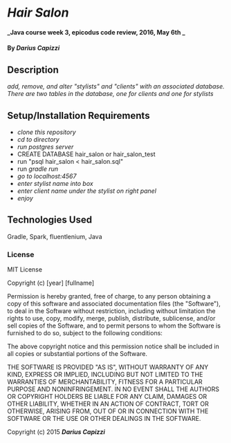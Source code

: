# _Hair Salon_

#### _Java course week 3, epicodus code review, 2016, May 6th _

#### By _Darius Capizzi_

## Description

_add, remove, and alter "stylists" and "clients" with an associated database. There are two tables in the database, one for clients and one for stylists_

## Setup/Installation Requirements

* _clone this repository_
* _cd to directory_
* _run postgres server_
* CREATE DATABASE hair_salon or hair_salon_test
* run "psql hair_salon < hair_salon.sql"
* run _gradle run_
* _go to localhost:4567_
* _enter stylist name into box_
* _enter client name under the stylist on right panel_
* _enjoy_


## Technologies Used

Gradle, Spark, fluentlenium, Java

### License

MIT License

Copyright (c) [year] [fullname]

Permission is hereby granted, free of charge, to any person obtaining a copy
of this software and associated documentation files (the "Software"), to deal
in the Software without restriction, including without limitation the rights
to use, copy, modify, merge, publish, distribute, sublicense, and/or sell
copies of the Software, and to permit persons to whom the Software is
furnished to do so, subject to the following conditions:

The above copyright notice and this permission notice shall be included in all
copies or substantial portions of the Software.

THE SOFTWARE IS PROVIDED "AS IS", WITHOUT WARRANTY OF ANY KIND, EXPRESS OR
IMPLIED, INCLUDING BUT NOT LIMITED TO THE WARRANTIES OF MERCHANTABILITY,
FITNESS FOR A PARTICULAR PURPOSE AND NONINFRINGEMENT. IN NO EVENT SHALL THE
AUTHORS OR COPYRIGHT HOLDERS BE LIABLE FOR ANY CLAIM, DAMAGES OR OTHER
LIABILITY, WHETHER IN AN ACTION OF CONTRACT, TORT OR OTHERWISE, ARISING FROM,
OUT OF OR IN CONNECTION WITH THE SOFTWARE OR THE USE OR OTHER DEALINGS IN THE
SOFTWARE.

Copyright (c) 2015 **_Darius Capizzi_**
